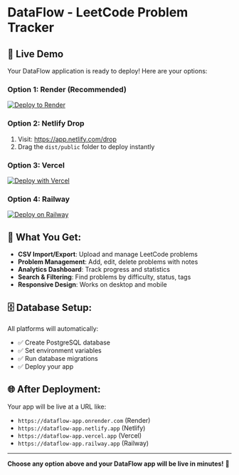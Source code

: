 # DataFlow - LeetCode Problem Tracker

## 🚀 Live Demo

Your DataFlow application is ready to deploy! Here are your options:

### Option 1: Render (Recommended)
[![Deploy to Render](https://render.com/images/deploy-to-render-button.svg)](https://render.com/deploy?repo=https://github.com/t35ting/dataflow-app)

### Option 2: Netlify Drop
1. Visit: https://app.netlify.com/drop
2. Drag the `dist/public` folder to deploy instantly

### Option 3: Vercel
[![Deploy with Vercel](https://vercel.com/button)](https://vercel.com/new/clone?repository-url=https://github.com/t35ting/dataflow-app)

### Option 4: Railway
[![Deploy on Railway](https://railway.app/button.svg)](https://railway.app/template/deploy?template=https://github.com/t35ting/dataflow-app)

## 🎯 What You Get:

- **CSV Import/Export**: Upload and manage LeetCode problems
- **Problem Management**: Add, edit, delete problems with notes  
- **Analytics Dashboard**: Track progress and statistics
- **Search & Filtering**: Find problems by difficulty, status, tags
- **Responsive Design**: Works on desktop and mobile

## 🗄️ Database Setup:

All platforms will automatically:
- ✅ Create PostgreSQL database
- ✅ Set environment variables
- ✅ Run database migrations
- ✅ Deploy your app

## 🌐 After Deployment:

Your app will be live at a URL like:
- `https://dataflow-app.onrender.com` (Render)
- `https://dataflow-app.netlify.app` (Netlify)
- `https://dataflow-app.vercel.app` (Vercel)
- `https://dataflow-app.railway.app` (Railway)

---

**Choose any option above and your DataFlow app will be live in minutes!** 🚀

